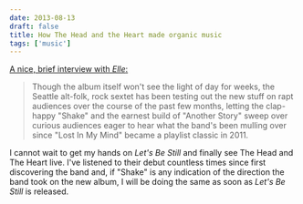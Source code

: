 ```yaml
---
date: 2013-08-13
draft: false
title: How The Head and the Heart made organic music
tags: ['music']
---
```


[A nice, brief interview with _Elle_:](http://www.elle.com/news/culture/the-head-and-the-heart-outside-lands-2013)

> Though the album itself won't see the light of day for weeks, the Seattle alt-folk, rock sextet has been testing out the new stuff on rapt audiences over the course of the past few months, letting the clap-happy "Shake" and the earnest build of "Another Story" sweep over curious audiences eager to hear what the band's been mulling over since "Lost In My Mind" became a playlist classic in 2011.

I cannot wait to get my hands on _Let's Be Still_ and finally see The Head and The Heart live.<!-- excerpt --> I've listened to their debut countless times since first discovering the band and, if "Shake" is any indication of the direction the band took on the new album, I will be doing the same as soon as _Let's Be Still_ is released.
